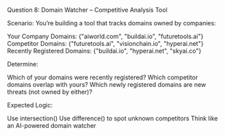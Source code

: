  Question 8: Domain Watcher – Competitive Analysis Tool

Scenario: You’re building a tool that tracks domains owned by companies:

Your Company Domains: {"aiworld.com", "buildai.io", "futuretools.ai"}
Competitor Domains: {"futuretools.ai", "visionchain.io", "hyperai.net"}
Recently Registered Domains: {"buildai.io", "hyperai.net", "skyai.co"}

Determine:

Which of your domains were recently registered?
Which competitor domains overlap with yours?
Which newly registered domains are new threats (not owned by either)?

Expected Logic:

Use intersection()
Use difference() to spot unknown competitors
Think like an AI-powered domain watcher